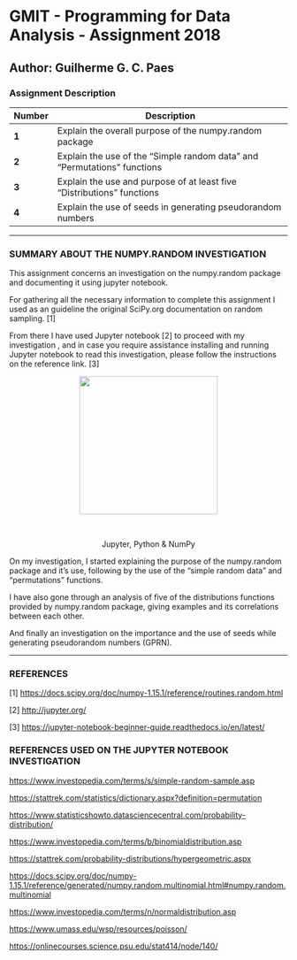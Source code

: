 # GMIT - Programming for Data Analysis - Assignment 2018

## Author: Guilherme G. C. Paes 


### Assignment Description

Number|Description
-----|-----------
**1**|Explain the overall purpose of the numpy.random package
**2**|Explain the use of the “Simple random data” and “Permutations” functions
**3**|Explain the use and purpose of at least five “Distributions” functions
**4**|Explain the use of seeds in generating pseudorandom numbers

----------------------------------------------------------------------------------------------------------------------------------

### SUMMARY ABOUT THE NUMPY.RANDOM INVESTIGATION


  This assignment concerns an investigation on the numpy.random package and documenting it using jupyter notebook.

  For gathering all the necessary information to complete this assignment I used as an guideline the original SciPy.org documentation on random sampling. [1]


  From there I have used Jupyter notebook [2] to proceed with my investigation , and in case you require assistance installing and running Jupyter notebook to read this investigation, please follow the instructions on the reference link. [3]

<p align="center"><img src="https://s3.amazonaws.com/com.twilio.prod.twilio-docs/images/jupyter_python_numpy.width-808.png" width=250px></p><br><p align="center">Jupyter, Python & NumPy</p>
  
  On my investigation, I started explaining the purpose of the numpy.random package and it’s use, following by the use of the “simple random data” and “permutations” functions.

  I have also gone through an analysis of five of the distributions functions provided by numpy.random package, giving examples and its correlations between each other. 

  And finally an investigation on the importance and the use of seeds while generating pseudorandom numbers (GPRN).
  
  ----------------------------------------------------------------------------------------------------------------------------------



### REFERENCES
[1] https://docs.scipy.org/doc/numpy-1.15.1/reference/routines.random.html

[2] http://jupyter.org/

[3] https://jupyter-notebook-beginner-guide.readthedocs.io/en/latest/


### REFERENCES USED ON THE JUPYTER NOTEBOOK INVESTIGATION


https://www.investopedia.com/terms/s/simple-random-sample.asp

https://stattrek.com/statistics/dictionary.aspx?definition=permutation

https://www.statisticshowto.datasciencecentral.com/probability-distribution/

https://www.investopedia.com/terms/b/binomialdistribution.asp

https://stattrek.com/probability-distributions/hypergeometric.aspx

https://docs.scipy.org/doc/numpy-1.15.1/reference/generated/numpy.random.multinomial.html#numpy.random.multinomial

https://www.investopedia.com/terms/n/normaldistribution.asp

https://www.umass.edu/wsp/resources/poisson/

https://onlinecourses.science.psu.edu/stat414/node/140/
